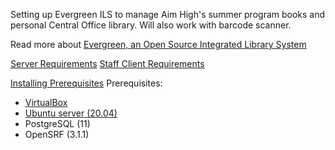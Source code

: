 Setting up Evergreen ILS to manage Aim High's summer program books and personal Central Office library. Will also work with barcode scanner.

Read more about [Evergreen, an Open Source Integrated Library System](https://evergreen-ils.org/about-us/)

[Server Requirements](http://docs.evergreen-ils.org/reorg/3.2/command_line_admin/_system_requirements.html#_server_minimum_requirements)
[Staff Client Requirements](http://docs.evergreen-ils.org/reorg/3.2/command_line_admin/_staff_client_requirements.html)

[Installing Prerequisites](http://docs.evergreen-ils.org/reorg/3.2/command_line_admin/_installing_prerequisites.html)
Prerequisites:
- [VirtualBox](https://www.virtualbox.org/)
- [Ubuntu server (20.04)](https://ubuntu.com/download/server)
- PostgreSQL (11)
- OpenSRF (3.1.1)

